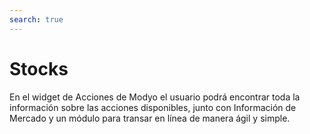 ```yaml
---
search: true
---
```


# Stocks

En el widget de Acciones de Modyo el usuario podrá encontrar toda la información sobre las acciones disponibles, junto con Información de Mercado y un módulo para transar en línea de manera ágil y simple.

<iframe id="widgetFrameStocksEN" src="https://widgets.modyo.com/inversiones/acciones" width="100%" frameBorder="0"  style="visibility:hidden;overflow:auto;margin-top:20px;"/>

| Funcionalidad          | Descripción                                                                                                                                                                                                                                                    |
|------------------------|----------------------------------------------------------------------------------------------------------------------------------------------------------------------------------------------------------------------------------------------------------------|
| Layout de Acciones     | Muestra el conjunto de acciones transables disponibles. Muestra un listado con las operaciones en tránsito asociadas a las acciones. Muestra la información de mercado para una Acción específica. Permite cancelar operaciones en tránsito, de ser necesario. |
| Información de Mercado | Muestra la información disponible para la acción, como la evolución, las puntas de mercado, monto transado, último precio y posibles documentos específicos de la institución. Permite comprar o vender una acción seleccionada.                               |
| Compra de Acciones     | Permite realizar la compra de la acción seleccionada, definiendo la cuenta de inversión, la cantidad de acciones, el monto máximo al que se desea comprar, y el tiempo de duración de la orden.                                                                |
| Venta de Acciones      | Permite realizar la venta de la acción seleccionada, definiendo la cuenta de inversión, la cantidad de acciones que se desean vender y el precio mínimo de venta.                                                                                              |

<script>

  export default {
    mounted() {

      function setIframeHeightCO(id, ht) {
          var ifrm = document.getElementById(id);
          if(ifrm) {
            ifrm.style.visibility = 'hidden';
            // some IE versions need a bit added or scrollbar appears
            ifrm.style.height = ht + 4 + "px";
            ifrm.style.visibility = 'visible';
          }
      }


      // iframed document sends its height using postMessage
      function handleDocHeightMsg(e) {
          // check origin
          if ( e.origin === 'https://widgets.modyo.com' ) {
              // parse data
              var data = JSON.parse( e.data );

              console.log('data:', data)
              // check data object
              if ( data['docHeight'] ) {
                  setIframeHeightCO( 'widgetFrameStocksEN', data['docHeight'] );
              } else {
                  setIframeHeightCO( 'widgetFrameAccountEN', 700 );
              }
          }
      }

      // assign message handler
      if ( window.addEventListener ) {
          window.addEventListener('message', handleDocHeightMsg, false);
      }
    }
  }

</script>
